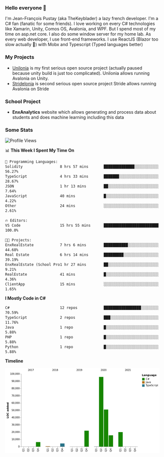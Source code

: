 ### Hello everyone 👋

I'm Jean-François Pustay (aka TheKeyblader) a lazy french developer. I'm a C# fan (fanatic for some friends). I love working on every C# technologies like Xamarin, Unity, Comos OS, Avalonia, and WPF.  But I spend most of my time on asp.net core. I also do some window server for my home lab. As every web developer, I use front-end frameworks. I use ReactJS (Blazor too slow actually 🙂) with Mobx and Typescript (Typed languages better)

### My Projects

* [Unilonia](https://github.com/TheKeyblader/Unilonia) is my first serious open source project (actually paused because unity build is just too complicated).
  Unilonia allows running Avalonia on Unity.
* [Stridelonia](https://github.com/TheKeyblader/Stridelonia) is second serious open source project
  Stride allows running Avalonia on Stride

### School Project

* __EnxAnalytics__ website which allows generating and process data about  students and does machine learning including this data 

### Some Stats

<!--START_SECTION:waka-->
![Profile Views](http://img.shields.io/badge/Profile%20Views-0-blue)

📊 **This Week I Spent My Time On** 

```text
💬 Programming Languages: 
Solidity                 8 hrs 57 mins       ██████████████░░░░░░░░░░░   56.27% 
TypeScript               4 hrs 33 mins       ███████░░░░░░░░░░░░░░░░░░   28.67% 
JSON                     1 hr 13 mins        ██░░░░░░░░░░░░░░░░░░░░░░░   7.64% 
JavaScript               40 mins             █░░░░░░░░░░░░░░░░░░░░░░░░   4.22% 
Other                    24 mins             ░░░░░░░░░░░░░░░░░░░░░░░░░   2.61%

🔥 Editors: 
VS Code                  15 hrs 55 mins      █████████████████████████   100.0%

🐱‍💻 Projects: 
EnxRealEstate            7 hrs 6 mins        ███████████░░░░░░░░░░░░░░   44.68% 
Real Estate              6 hrs 14 mins       █████████░░░░░░░░░░░░░░░░   39.19% 
EnxRealEstate (School Pro1 hr 27 mins        ██░░░░░░░░░░░░░░░░░░░░░░░   9.21% 
RealEstate               41 mins             █░░░░░░░░░░░░░░░░░░░░░░░░   4.36% 
ClientApp                15 mins             ░░░░░░░░░░░░░░░░░░░░░░░░░   1.65%

```

**I Mostly Code in C#** 

```text
C#                       12 repos            █████████████████░░░░░░░░   70.59% 
TypeScript               2 repos             ███░░░░░░░░░░░░░░░░░░░░░░   11.76% 
Java                     1 repo              █░░░░░░░░░░░░░░░░░░░░░░░░   5.88% 
PHP                      1 repo              █░░░░░░░░░░░░░░░░░░░░░░░░   5.88% 
Python                   1 repo              █░░░░░░░░░░░░░░░░░░░░░░░░   5.88%

```


**Timeline**

![Chart not found](https://raw.githubusercontent.com/TheKeyblader/TheKeyblader/main/charts/bar_graph.png) 


<!--END_SECTION:waka-->

<!--
**TheKeyblader/TheKeyblader** is a ✨ _special_ ✨ repository because its `README.md` (this file) appears on your GitHub profile.

Here are some ideas to get you started:

- 🔭 I’m currently working on ...
- 🌱 I’m currently learning ...
- 👯 I’m looking to collaborate on ...
- 🤔 I’m looking for help with ...
- 💬 Ask me about ...
- 📫 How to reach me: ...
- 😄 Pronouns: ...
- ⚡ Fun fact: ...
-->
